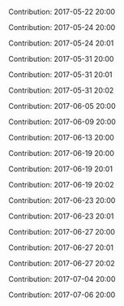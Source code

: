 Contribution: 2017-05-22 20:00

Contribution: 2017-05-24 20:00

Contribution: 2017-05-24 20:01

Contribution: 2017-05-31 20:00

Contribution: 2017-05-31 20:01

Contribution: 2017-05-31 20:02

Contribution: 2017-06-05 20:00

Contribution: 2017-06-09 20:00

Contribution: 2017-06-13 20:00

Contribution: 2017-06-19 20:00

Contribution: 2017-06-19 20:01

Contribution: 2017-06-19 20:02

Contribution: 2017-06-23 20:00

Contribution: 2017-06-23 20:01

Contribution: 2017-06-27 20:00

Contribution: 2017-06-27 20:01

Contribution: 2017-06-27 20:02

Contribution: 2017-07-04 20:00

Contribution: 2017-07-06 20:00

